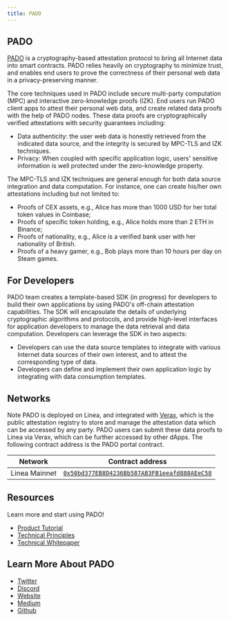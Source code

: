 ```yaml
---
title: PADO
---
```


## PADO

[PADO](https://padolabs.org) is a cryptography-based attestation protocol to bring all Internet data into smart contracts. PADO relies heavily on cryptography to minimize trust, and enables end users to prove the correctness of their personal web data in a privacy-preserving manner. 

The core techniques used in PADO include secure multi-party computation (MPC) and interactive zero-knowledge proofs (IZK). End users run PADO client apps to attest their personal web data, and create related data proofs with the help of PADO nodes. These data proofs are cryptographically verified attestations with security guarantees including:
* Data authenticity: the user web data is honestly retrieved from the indicated data source, and the integrity is secured by MPC-TLS and IZK techniques.
* Privacy: When coupled with specific application logic, users' sensitive information is well protected under the zero-knowledge property.
  
The MPC-TLS and IZK techniques are general enough for both data source integration and data computation. For instance, one can create his/her own attestations including but not limited to:
* Proofs of CEX assets, e.g., Alice has more than 1000 USD for her total token values in Coinbase;
* Proofs of specific token holding, e.g., Alice holds more than 2 ETH in Binance;
* Proofs of nationality, e.g., Alice is a verified bank user with her nationality of British. 
* Proofs of a heavy gamer, e.g., Bob plays more than 10 hours per day on Steam games.

## For Developers

PADO team creates a template-based SDK (in progress) for developers to build their own applications by using PADO's off-chain attestation capabilities. The SDK will encapsulate the details of underlying cryptographic algorithms and protocols, and provide high-level interfaces for application developers to manage the data retrieval and data computation. Developers can leverage the SDK in two aspects:
* Developers can use the data source templates to integrate with various Internet data sources of their own interest, and to attest the corresponding type of data.
* Developers can define and implement their own application logic by integrating with data consumption templates.  

## Networks
Note PADO is deployed on Linea, and integrated with [Verax](https://github.com/Consensys/verax-documentation), which is the public attestation registry to store and manage the attestation data which can be accessed by any party. PADO users can submit these data proofs to Linea via Verax, which can be further accessed by other dApps. The following contract address is the PADO portal contract.


| Network        | Contract address      
| -------------- | -------------------------------------------------------------------------------------------------------------------------------------- |
| Linea Mainnet  | [`0x50bd377EB8D4236Bb587AB3FB1eeafd888AEeC58`](https://lineascan.build/address/0x50bd377EB8D4236Bb587AB3FB1eeafd888AEeC58)        |



## Resources

Learn more and start using PADO!

- [Product Tutorial](https://docs.padolabs.org/Products/Extension)
- [Technical Principles](https://docs.padolabs.org/How-PADO-Works/)
- [Technical Whitepaper](https://eprint.iacr.org/2023/964.pdf)


## Learn More About PADO
- [Twitter](https://twitter.com/padolabs)
- [Discord](https://discord.gg/YxJftNRxhh)
- [Website](https://padolabs.org)
- [Medium](https://medium.com/@padolabs)
- [Github](https://github.com/pado-labs/)


